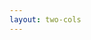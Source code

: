 ```yaml
---
layout: two-cols
---
```


<template v-slot:default>
<h1 class="abs-bl font-extrabold">Estrutura</h1>

<div class="flex flex-col gap-2 justify-between">
  <div class="flex flex-col gap-4">
    <v-clicks>
    <StructurePoint number="1" title="Entidade de Acolhimento">
        <b>Jimmy Boys</b>
    </StructurePoint>
    <StructurePoint number="2" title="Projeto">
        <b>BeAPT</b>
    </StructurePoint>
    <StructurePoint number="3" title="Utilizadores">
        Quem são e quais funcionalidades dispõem?
    </StructurePoint>
    <StructurePoint number="4" title="Arquitetura Conceptual">
        Quais são as "camadas" do projeto?
    </StructurePoint>
    <StructurePoint number="5" title="Tecnologias & Ferramentas">
        Tecnologias & Ferramentas utilizadas durante o desenvolvimento
    </StructurePoint>
    </v-clicks>
  </div>
  <div class="mt-5">
    <a href="https://gitlab.com" class="inline-flex gap-2 items-center !hover:text-beapt text-sm">
      <jam-gitlab />
      Repositório
    </a>
  </div>
</div>

</template>
<template v-slot:right>

<div class="flex flex-col gap-4">
    <v-clicks>
    <StructurePoint number="6" title="Componentes React">
        Reutilização de componentes e propriedades
    </StructurePoint>
    <StructurePoint number="7" title="Resultados">
        O que foi desenvolvido?
    </StructurePoint>
    <StructurePoint number="8" title="Trabalhos Futuros">
        Pontos a implementar ou a melhorar futuramente
    </StructurePoint>
    </v-clicks>
</div>
</template>